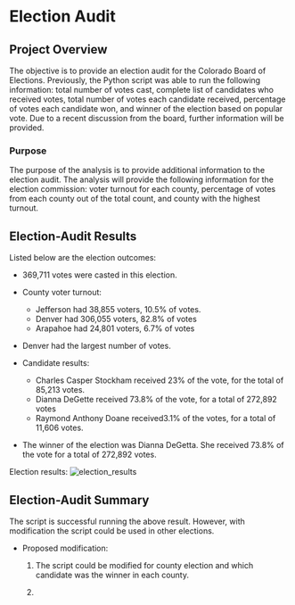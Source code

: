 # Election Audit
## Project Overview
The objective is to provide an election audit for the Colorado Board of Elections. Previously, the Python script was able to run the following information: total number of votes cast, complete list of candidates who received votes, total number of votes each candidate received, percentage of votes each candidate won, and winner of the election based on popular vote. Due to a recent discussion from the board, further information will be provided. 

### Purpose
The purpose of the analysis is to provide additional information to the election audit.  The analysis will provide the following information for the election commission: voter turnout for each county, percentage of votes from each county out of the total count, and county with the highest turnout.

## Election-Audit Results
Listed below are the election outcomes:

-	369,711 votes were casted in this election.

-	County voter turnout:
    - Jefferson had 38,855 voters, 10.5% of votes.
    - Denver had 306,055 voters, 82.8% of votes
    - Arapahoe had 24,801 voters, 6.7% of votes

-	Denver had the largest number of votes.

-	Candidate results:
    - Charles Casper Stockham received 23% of the vote, for the total of 85,213 votes.
    - Dianna  DeGette received 73.8% of the vote, for a total of 272,892 votes
    - Raymond Anthony Doane received3.1% of the votes, for a total of 11,606 votes.

-	The winner of the election was Dianna DeGetta. She received 73.8% of the vote for a total of 272,892 votes.

Election results:
![election_results ](https://user-images.githubusercontent.com/96746207/157948384-87b0784e-3d03-48e2-941d-6af4b165d59d.png)

## Election-Audit Summary

The script is successful running the above result. However, with modification the script could be used in other elections.

 - Proposed modification:

	1. The script could be modified for county election and which candidate was the winner in each county.  

	2. 


















